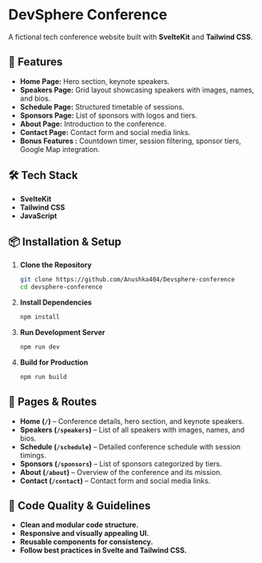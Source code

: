 # DevSphere Conference

A fictional tech conference website built with **SvelteKit** and **Tailwind CSS**.

## 🚀 Features

- **Home Page:** Hero section, keynote speakers.
- **Speakers Page:** Grid layout showcasing speakers with images, names, and bios.
- **Schedule Page:** Structured timetable of sessions.
- **Sponsors Page:** List of sponsors with logos and tiers.
- **About Page:** Introduction to the conference.
- **Contact Page:** Contact form and social media links.
- **Bonus Features :** Countdown timer, session filtering, sponsor tiers, Google Map integration.

## 🛠 Tech Stack

- **SvelteKit**
- **Tailwind CSS**
- **JavaScript**

## 📦 Installation & Setup

1. **Clone the Repository**
   ```bash
   git clone https://github.com/Anushka404/Devsphere-conference
   cd devsphere-conference
   ```

2. **Install Dependencies**
   ```bash
   npm install
   ```

3. **Run Development Server**
   ```bash
   npm run dev
   ```

4. **Build for Production**
   ```bash
   npm run build
   ```


## 📄 Pages & Routes

- **Home (`/`)** – Conference details, hero section, and keynote speakers.
- **Speakers (`/speakers`)** – List of all speakers with images, names, and bios.
- **Schedule (`/schedule`)** – Detailed conference schedule with session timings.
- **Sponsors (`/sponsors`)** – List of sponsors categorized by tiers.
- **About (`/about`)** – Overview of the conference and its mission.
- **Contact (`/contact`)** – Contact form and social media links.

## 📜 Code Quality & Guidelines

- **Clean and modular code structure.**
- **Responsive and visually appealing UI.**
- **Reusable components for consistency.**
- **Follow best practices in Svelte and Tailwind CSS.**
